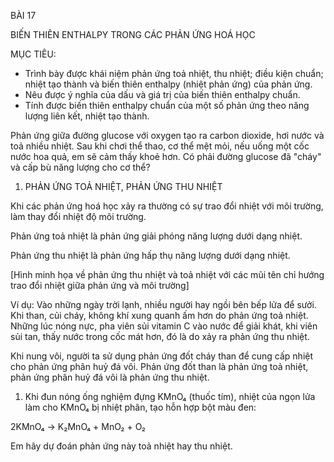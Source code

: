 BÀI 17

BIẾN THIÊN ENTHALPY TRONG CÁC PHẢN ỨNG HOÁ HỌC

MỤC TIÊU:
- Trình bày được khái niệm phản ứng toả nhiệt, thu nhiệt; điều kiện chuẩn; nhiệt tạo thành và biến thiên enthalpy (nhiệt phản ứng) của phản ứng.
- Nêu được ý nghĩa của dấu và giá trị của biến thiên enthalpy chuẩn.
- Tính được biến thiên enthalpy chuẩn của một số phản ứng theo năng lượng liên kết, nhiệt tạo thành.

Phản ứng giữa đường glucose với oxygen tạo ra carbon dioxide, hơi nước và toả nhiều nhiệt. Sau khi chơi thể thao, cơ thể mệt mỏi, nếu uống một cốc nước hoa quả, em sẽ cảm thấy khoẻ hơn. Có phải đường glucose đã "cháy" và cấp bù năng lượng cho cơ thể?

1. PHẢN ỨNG TOẢ NHIỆT, PHẢN ỨNG THU NHIỆT

Khi các phản ứng hoá học xảy ra thường có sự trao đổi nhiệt với môi trường, làm thay đổi nhiệt độ môi trường.

Phản ứng toả nhiệt là phản ứng giải phóng năng lượng dưới dạng nhiệt.

Phản ứng thu nhiệt là phản ứng hấp thụ năng lượng dưới dạng nhiệt.

[Hình minh họa về phản ứng thu nhiệt và toả nhiệt với các mũi tên chỉ hướng trao đổi nhiệt giữa phản ứng và môi trường]

Ví dụ: Vào những ngày trời lạnh, nhiều người hay ngồi bên bếp lửa để sưởi. Khi than, củi cháy, không khí xung quanh ấm hơn do phản ứng toả nhiệt. Những lúc nóng nực, pha viên sủi vitamin C vào nước để giải khát, khi viên sủi tan, thấy nước trong cốc mát hơn, đó là do xảy ra phản ứng thu nhiệt.

Khi nung vôi, người ta sử dụng phản ứng đốt cháy than để cung cấp nhiệt cho phản ứng phân huỷ đá vôi. Phản ứng đốt than là phản ứng toả nhiệt, phản ứng phân huỷ đá vôi là phản ứng thu nhiệt.

1. Khi đun nóng ống nghiệm đựng KMnO₄ (thuốc tím), nhiệt của ngọn lửa làm cho KMnO₄ bị nhiệt phân, tạo hỗn hợp bột màu đen:

2KMnO₄ → K₂MnO₄ + MnO₂ + O₂

Em hãy dự đoán phản ứng này toả nhiệt hay thu nhiệt.